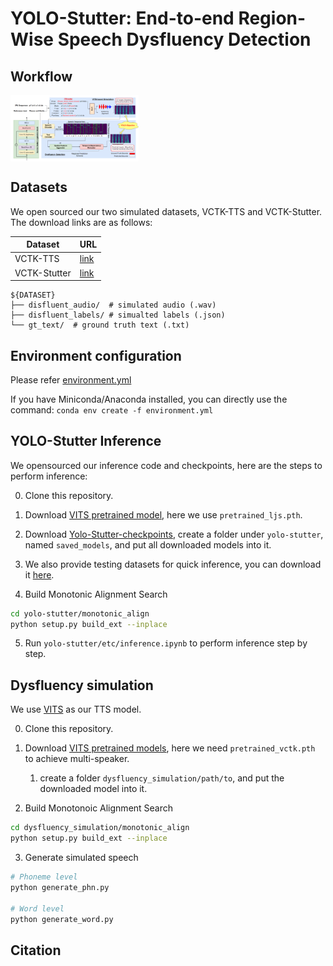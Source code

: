 # YOLO-Stutter: End-to-end Region-Wise Speech Dysfluency Detection

## Workflow
<img src="Resources/workflow.png" alt="image-20240321090057059" style="zoom: 20%; display: block; margin-right: auto; margin-left: 0;" />


## Datasets
We open sourced our two simulated datasets, VCTK-TTS and VCTK-Stutter. The download links are as follows:

| Dataset                        | URL                                                                                            |
|-----------------------------|------------------------------------------------------------------------------------------------|
| VCTK-TTS               | [link](https://drive.google.com/drive/folders/1p5bRQOqMP3AkaoVp3hIGpiJ6ePkYoaeZ?usp=sharing)  |
| VCTK-Stutter                | [link](https://drive.google.com/drive/folders/1EVAetm36uQa0JdTUC2qPUEK3dWRq3qdt?usp=sharing) |


```
${DATASET}
├── disfluent_audio/  # simulated audio (.wav)
├── disfluent_labels/ # simualted labels (.json)	      
└── gt_text/  # ground truth text (.txt)
```


## Environment configuration
Please refer [environment.yml](environment.yml)

If you have Miniconda/Anaconda installed, you can directly use the command: `conda env create -f environment.yml`


## YOLO-Stutter Inference
We opensourced our inference code and checkpoints, here are the steps to perform inference:

0. Clone this repository.

1. Download [VITS pretrained model](https://drive.google.com/drive/folders/1ksarh-cJf3F5eKJjLVWY0X1j1qsQqiS2), here we use `pretrained_ljs.pth`.

2. Download [Yolo-Stutter-checkpoints](https://drive.google.com/drive/folders/1-iD0D3A5IKPrKGfvIr3age8tGVL_yKnL?usp=sharing), create a folder under `yolo-stutter`, named `saved_models`, and put all downloaded models into it.

3. We also provide testing datasets for quick inference, you can download it [here](https://drive.google.com/drive/folders/1AXT6kK8IFKaxoymZxey9WUyfzE5iN43o?usp=sharing).

4. Build Monotonic Alignment Search

```sh
cd yolo-stutter/monotonic_align
python setup.py build_ext --inplace
```

5. Run `yolo-stutter/etc/inference.ipynb` to perform inference step by step.

## Dysfluency simulation
We use [VITS](https://github.com/jaywalnut310/vits) as our TTS model.

0. Clone this repository.

0. Download [VITS pretrained models](https://drive.google.com/drive/folders/1ksarh-cJf3F5eKJjLVWY0X1j1qsQqiS2?usp=sharing), here we need `pretrained_vctk.pth` to achieve multi-speaker.
   1. create a folder `dysfluency_simulation/path/to`, and put the downloaded model into it.

0. Build Monotonoic Alignment Search
```sh
cd dysfluency_simulation/monotonic_align
python setup.py build_ext --inplace
```
3. Generate simulated speech
```sh
# Phoneme level
python generate_phn.py

# Word level
python generate_word.py
```

## Citation
